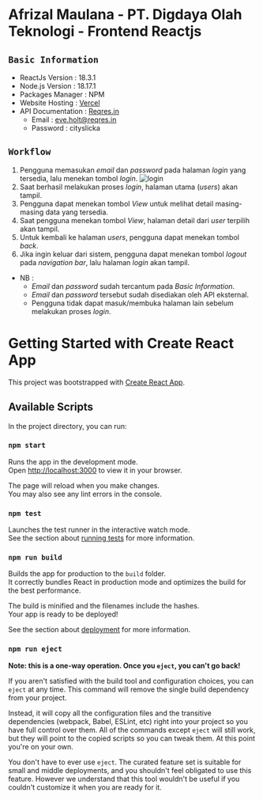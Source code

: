 # Afrizal Maulana - PT. Digdaya Olah Teknologi - Frontend Reactjs

## `Basic Information`

* ReactJs Version : 18.3.1
* Node.js Version : 18.17.1
* Packages Manager : NPM
* Website Hosting : [Vercel](https://dot-fe-afrizal.vercel.app/)
* API Documentation : [Reqres.in](https://reqres.in/)
  * Email : eve.holt@reqres.in
  * Password : cityslicka

## `Workflow`

1. Pengguna memasukan _email_ dan _password_ pada halaman _login_ yang tersedia, lalu menekan tombol _login_.
   ![login](https://github.com/user-attachments/assets/d1af55f5-df14-4a85-a8d7-6d1a20046438)
3. Saat berhasil melakukan proses _login_, halaman utama (_users_) akan tampil.
4. Pengguna dapat menekan tombol _View_ untuk melihat  detail masing-masing data yang tersedia.
5. Saat pengguna menekan tombol _View_, halaman detail dari _user_ terpilih akan tampil.
6. Untuk kembali ke halaman _users_, pengguna dapat menekan tombol _back_.
7. Jika ingin keluar dari sistem, pengguna dapat menekan tombol _logout_ pada _navigation bar_, lalu halaman _login_ akan tampil.

* NB :
  * _Email_ dan _password_ sudah tercantum pada _Basic Information_.
  * _Email_ dan _password_ tersebut sudah disediakan oleh API eksternal.
  * Pengguna tidak dapat masuk/membuka halaman lain sebelum melakukan proses _login_.

# Getting Started with Create React App

This project was bootstrapped with [Create React App](https://github.com/facebook/create-react-app).

## Available Scripts

In the project directory, you can run:

### `npm start`

Runs the app in the development mode.\
Open [http://localhost:3000](http://localhost:3000) to view it in your browser.

The page will reload when you make changes.\
You may also see any lint errors in the console.

### `npm test`

Launches the test runner in the interactive watch mode.\
See the section about [running tests](https://facebook.github.io/create-react-app/docs/running-tests) for more information.

### `npm run build`

Builds the app for production to the `build` folder.\
It correctly bundles React in production mode and optimizes the build for the best performance.

The build is minified and the filenames include the hashes.\
Your app is ready to be deployed!

See the section about [deployment](https://facebook.github.io/create-react-app/docs/deployment) for more information.

### `npm run eject`

**Note: this is a one-way operation. Once you `eject`, you can't go back!**

If you aren't satisfied with the build tool and configuration choices, you can `eject` at any time. This command will remove the single build dependency from your project.

Instead, it will copy all the configuration files and the transitive dependencies (webpack, Babel, ESLint, etc) right into your project so you have full control over them. All of the commands except `eject` will still work, but they will point to the copied scripts so you can tweak them. At this point you're on your own.

You don't have to ever use `eject`. The curated feature set is suitable for small and middle deployments, and you shouldn't feel obligated to use this feature. However we understand that this tool wouldn't be useful if you couldn't customize it when you are ready for it.
